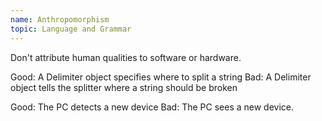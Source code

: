 ```yaml
---
name: Anthropomorphism
topic: Language and Grammar
---
```


Don't attribute human qualities to software or hardware.

Good: A Delimiter object specifies where to split a string
Bad: A Delimiter object tells the splitter where a string should be broken

Good: The PC detects a new device
Bad: The PC sees a new device.